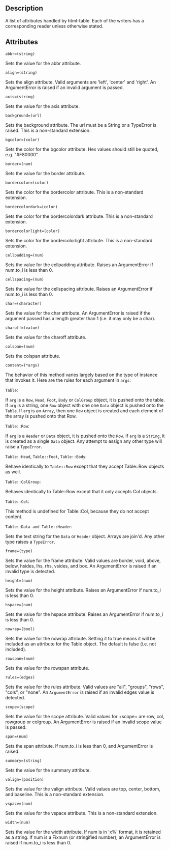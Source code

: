 ## Description
   A list of attributes handled by html-table.  Each of the writers has a
   corresponding reader unless otherwise stated.

## Attributes
`abbr=(string)`

Sets the value for the abbr attribute.

`align=(string)`

Sets the align attribute. Valid arguments are 'left', 'center' and
'right'.  An ArgumentError is raised if an invalid argument is passed.

`axis=(string)`

Sets the value for the axis attribute.

`background=(url)`

Sets the background attribute. The url must be a String or a TypeError
is raised. This is a non-standard extension.

`bgcolor=(color)`

Sets the color for the bgcolor attribute. Hex values should still be
quoted, e.g. "#F80000".

`border=(num)`

Sets the value for the border attribute.

`bordercolor=(color)`

Sets the color for the bordercolor attribute. This is a non-standard extension.

`bordercolordark=(color)`

Sets the color for the bordercolordark attribute. This is a non-standard extension.

`bordercolorlight=(color)`

Sets the color for the bordercolorlight attribute. This is a non-standard extension.

`cellpadding=(num)`

Sets the value for the cellpadding attribute.  Raises an ArgumentError if num.to_i is less than 0.

`cellspacing=(num)`

Sets the value for the cellspacing attribute.  Raises an ArgumentError if num.to_i is less than 0.

`char=(character)`

Sets the value for the char attribute.  An ArgumentError is raised if the
argument passed has a length greater than 1 (i.e. it may only be a char).

`charoff=(value)`

Sets the value for the charoff attribute.

`colspan=(num)`

Sets the colspan attribute.

`content=(*args)`

The behavior of this method varies largely based on the type of instance
that invokes it. Here are the rules for each argument in `args`:
    
`Table`:
    
If `arg` is a `Row`, `Head`, `Foot`, `Body` or `ColGroup` object, it is
pushed onto the table. If `arg` is a string, one `Row` object with
one one `Data` object is pushed onto the `Table`. If `arg` is an `Array`,
then one `Row` object is created and each element of the array is pushed
onto that Row.
    
`Table::Row`:
    
If `arg` is a `Header` or `Data` object, it is pushed onto the `Row`. If
`arg` is a `String`, it is created as a single `Data` object. Any attempt
to assign any other type will raise a `TypeError`.
       
`Table::Head`, `Table::Foot`, `Table::Body`:
    
Behave identically to `Table::Row` except that they accept Table::Row objects as well.
       
`Table::ColGroup`:
    
Behaves identically to Table::Row except that it only accepts Col objects.
       
`Table::Col`:
    
This method is undefined for Table::Col, because they do not accept content.
       
`Table::Data and Table::Header`:
    
Sets the text string for the `Data` or `Header` object. Arrays are join'd.
Any other type raises a `TypeError`.

`frame=(type)`

Sets the value for the frame attribute. Valid values are border, void,
above, below, hsides, lhs, rhs, vsides, and box. An ArgumentError is
raised if an invalid type is detected.

`height=(num)`

Sets the value for the height attribute. Raises an ArgumentError if
num.to_i is less than 0.

`hspace=(num)`

Sets the value for the hspace attribute. Raises an ArgumentError if
num.to_i is less than 0.

`nowrap=(bool)`

Sets the value for the nowrap attribute. Setting it to true means it will be
included as an attribute for the Table object. The default is false (i.e. not included).

`rowspan=(num)`

Sets the value for the rowspan attribute.

`rules=(edges)`

Sets the value for the rules attribute. Valid values are "all", "groups",
"rows", "cols", or "none". An `ArgumentError` is raised if an invalid edges value
is detected.

`scope=(scope)`

Sets the value for the scope attribute.  Valid values for +scope+ are
row, col, rowgroup or colgroup.  An ArgumentError is raised if an invalid
scope value is passed.

`span=(num)`

Sets the span attribute. If num.to_i is less than 0, and ArgumentError is raised.

`summary=(string)`

Sets the value for the summary attribute.

`valign=(position)`

Sets the value for the valign attribute. Valid values are top, center,
bottom, and baseline. This is a non-standard extension.

`vspace=(num)`

Sets the value for the vspace attribute. This is a non-standard extension.

`width=(num)`

Sets the value for the width attribute.  If num is in 'x%' format, it
is retained as a string.  If num is a Fixnum (or stringified number), an
ArgumentError is raised if num.to_i is less than 0.

